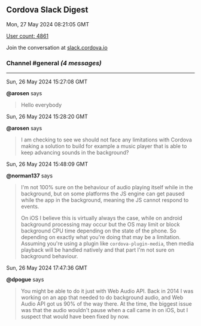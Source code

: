 ## Cordova Slack Digest
Mon, 27 May 2024 08:21:05 GMT

[User count: 4861](https://cordova.slack.com/)


Join the conversation at [slack.cordova.io](http://slack.cordova.io/)

### __Channel #general__ _(4 messages)_
---

Sun, 26 May 2024 15:27:08 GMT

__@arosen__ says 
> Hello everybody 
> 

Sun, 26 May 2024 15:28:20 GMT

__@arosen__ says 
> I am checking to see we should not face any limitations with Cordova making a solution to build for example a music player that is able to keep advancing sounds in the background? 
> 

Sun, 26 May 2024 15:48:09 GMT

__@norman137__ says 
> I'm not 100% sure on the behaviour of audio playing itself while in the background, but on some platforms the JS engine can get paused while the app in the background, meaning the JS cannot respond to events.
> 
> On iOS I believe this is virtually always the case, while on android background processing may occur but the OS may limit or block background CPU time depending on the state of the phone. So depending on exactly what you're doing that may be a limitation. Assuming you're using a plugin like `cordova-plugin-media`, then media playback will be handled natively and that part I'm not sure on background behaviour.
> 

Sun, 26 May 2024 17:47:36 GMT

__@dpogue__ says 
> You might be able to do it just with Web Audio API. Back in 2014 I was working on an app that needed to do background audio, and Web Audio API got us 90% of the way there. At the time, the biggest issue was that the audio wouldn't pause when a call came in on iOS, but I suspect that would have been fixed by now.
> 
